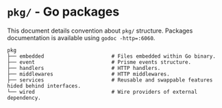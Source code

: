 # `pkg/` - Go packages

This document details convention about `pkg/` structure. Packages documentation
is available using `godoc -http=:6060`.

```
pkg
├── embedded                      # Files embedded within Go binary.
├── event                         # Prisme events structure.
├── handlers                      # HTTP handlers.
├── middlewares                   # HTTP middlewares.
├── services                      # Reusable and swappable features hided behind interfaces.
└── wired                         # Wire providers of external dependency.
```

